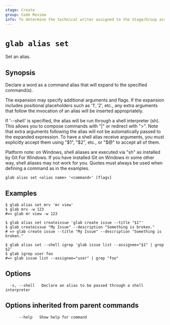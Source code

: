 ```yaml
---
stage: Create
group: Code Review
info: To determine the technical writer assigned to the Stage/Group associated with this page, see https://about.gitlab.com/handbook/product/ux/technical-writing/#assignments
---
```


<!--
This documentation is auto generated by a script.
Please do not edit this file directly, check cmd/gen-docs/docs.go.
-->

# `glab alias set`

Set an alias.

## Synopsis

Declare a word as a command alias that will expand to the specified command(s).

The expansion may specify additional arguments and flags. If the expansion
includes positional placeholders such as '$1', '$2', etc., any extra arguments
that follow the invocation of an alias will be inserted appropriately.

If '--shell' is specified, the alias will be run through a shell interpreter (sh). This allows you
to compose commands with "|" or redirect with ">". Note that extra arguments following the alias
will not be automatically passed to the expanded expression. To have a shell alias receive
arguments, you must explicitly accept them using "$1", "$2", etc., or "$@" to accept all of them.

Platform note: on Windows, shell aliases are executed via "sh" as installed by Git For Windows. If
you have installed Git on Windows in some other way, shell aliases may not work for you.
Quotes must always be used when defining a command as in the examples.

```plaintext
glab alias set <alias name> '<command>' [flags]
```

## Examples

```plaintext
$ glab alias set mrv 'mr view'
$ glab mrv -w 123
#=> glab mr view -w 123

$ glab alias set createissue 'glab create issue --title "$1"'
$ glab createissue "My Issue" --description "Something is broken."
# => glab create issue --title "My Issue" --description "Something is broken."

$ glab alias set --shell igrep 'glab issue list --assignee="$1" | grep $2'
$ glab igrep user foo
#=> glab issue list --assignee="user" | grep "foo"

```

## Options

```plaintext
  -s, --shell   Declare an alias to be passed through a shell interpreter
```

## Options inherited from parent commands

```plaintext
      --help   Show help for command
```
